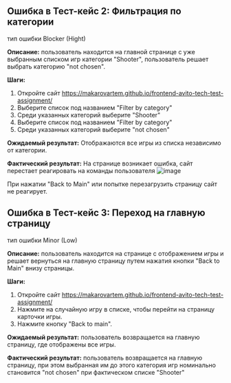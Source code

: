 ## Ошибка в Тест-кейс 2: Фильтрация по категории

тип ошибки Blocker (Hight)

**Описание:** пользователь находится на главной странице с уже выбранным списком игр категории "Shooter", пользователь решает выбрать категорию "not chosen".

**Шаги:**
  1. Откройте сайт https://makarovartem.github.io/frontend-avito-tech-test-assignment/
  2. Выберите список под названием "Filter by category"
  3. Среди указанных категорий выберите "Shooter"
  4. Выберите список под названием "Filter by category"
  5. Среди указанных категорий выберите "not chosen"

**Ожидаемый результат:** Отображаются все игры из списка независимо от категории.

**Фактический результат:** На странице возникает ошибка, сайт перестает реагировать на команды пользователя
![image](https://github.com/user-attachments/assets/57bd30a2-ad3d-45d2-b902-922d49b2e8c0)

При нажатии "Back to Main" или попытке перезагрузить страницу сайт не реагирует. 

## Ошибка в Тест-кейс 3: Переход на главную страницу

тип ошибки Minor (Low)

**Описание:** пользователь находится на странице с отображением игры и решает вернуться на главную страницу путем нажатия кнопки "Back to Main" внизу страницы.

**Шаги:**
  1. Откройте сайт https://makarovartem.github.io/frontend-avito-tech-test-assignment/
  2. Нажмите на случайную игру в списке, чтобы перейти на страницу карточки игры.
  3. Нажмите кнопку "Back to main".

**Ожидаемый результат:** пользователь возвращается на главную страницу, где отображены все игры.

**Фактический результат:** пользователь возвращается на главную страницу, при этом выбранная им до этого категория игр номинально становится "not chosen" при фактическом списке "Shooter"


